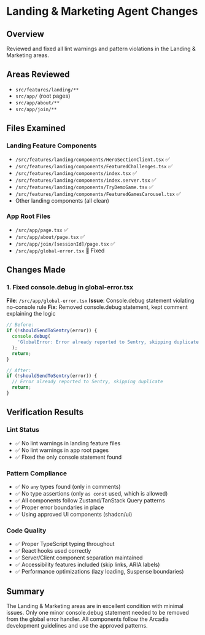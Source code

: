 # Landing & Marketing Agent Changes

## Overview
Reviewed and fixed all lint warnings and pattern violations in the Landing & Marketing areas.

## Areas Reviewed
- `src/features/landing/**`
- `src/app/` (root pages)
- `src/app/about/**`
- `src/app/join/**`

## Files Examined
### Landing Feature Components
- `/src/features/landing/components/HeroSectionClient.tsx` ✅
- `/src/features/landing/components/FeaturedChallenges.tsx` ✅
- `/src/features/landing/components/index.tsx` ✅
- `/src/features/landing/components/index.server.tsx` ✅
- `/src/features/landing/components/TryDemoGame.tsx` ✅
- `/src/features/landing/components/FeaturedGamesCarousel.tsx` ✅
- Other landing components (all clean)

### App Root Files
- `/src/app/page.tsx` ✅
- `/src/app/about/page.tsx` ✅
- `/src/app/join/[sessionId]/page.tsx` ✅
- `/src/app/global-error.tsx` 🔧 Fixed

## Changes Made

### 1. Fixed console.debug in global-error.tsx
**File**: `/src/app/global-error.tsx`
**Issue**: Console.debug statement violating no-console rule
**Fix**: Removed console.debug statement, kept comment explaining the logic

```typescript
// Before:
if (!shouldSendToSentry(error)) {
  console.debug(
    'GlobalError: Error already reported to Sentry, skipping duplicate'
  );
  return;
}

// After:
if (!shouldSendToSentry(error)) {
  // Error already reported to Sentry, skipping duplicate
  return;
}
```

## Verification Results

### Lint Status
- ✅ No lint warnings in landing feature files
- ✅ No lint warnings in app root pages
- ✅ Fixed the only console statement found

### Pattern Compliance
- ✅ No `any` types found (only in comments)
- ✅ No type assertions (only `as const` used, which is allowed)
- ✅ All components follow Zustand/TanStack Query patterns
- ✅ Proper error boundaries in place
- ✅ Using approved UI components (shadcn/ui)

### Code Quality
- ✅ Proper TypeScript typing throughout
- ✅ React hooks used correctly
- ✅ Server/Client component separation maintained
- ✅ Accessibility features included (skip links, ARIA labels)
- ✅ Performance optimizations (lazy loading, Suspense boundaries)

## Summary
The Landing & Marketing areas are in excellent condition with minimal issues. Only one minor console.debug statement needed to be removed from the global error handler. All components follow the Arcadia development guidelines and use the approved patterns.